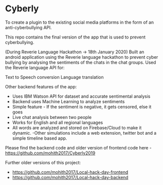 # Cyberly
To create a plugin to the existing social media platforms in the form of an anti-cyberbullying API.

This repo contains the final version of the app that is used to prevent cyberbullying.

(During Reverie Language Hackathon -> 18th January 2020)
Built an android application using the Reverie language hackathon to prevent cyber bullying by analysing the sentiments of the chats in the chat groups.
Used the Reverie language API for:

Text to Speech conversion
Language translation


Other backend features of the app:
 - Uses IBM Watson API for dataset and accurate sentimental analysis
 - Backend uses Machine Learning to analyze sentiments
 - Simple feature - If the sentiment is negative, it gets censored, else it goes
 - Live chat analysis between two people
 - Works for English and all regional languages
 - All words are analyzed and stored on Firebase/Cloud to make it dynamic.
 -Other simulations include a web extension, twitter bot and a simple timeline based app.

Please find the backend code and older version of frontend code here - https://github.com/mohith2017/Cyberly2019

Further older versions of this project: 
- https://github.com/mohith2017/Local-hack-day-frontend
- https://github.com/mohith2017/Local-hack-day-backend
